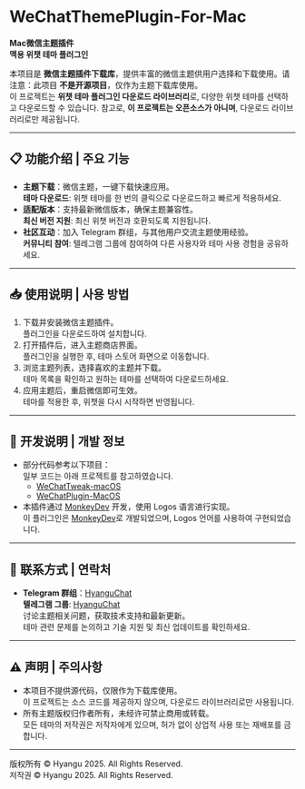 # WeChatThemePlugin-For-Mac

**Mac微信主题插件**  
**맥용 위챗 테마 플러그인**

本项目是 **微信主题插件下载库**，提供丰富的微信主题供用户选择和下载使用。请注意：此项目 **不是开源项目**，仅作为主题下载库使用。  
이 프로젝트는 **위챗 테마 플러그인 다운로드 라이브러리**로, 다양한 위챗 테마를 선택하고 다운로드할 수 있습니다. 참고로, **이 프로젝트는 오픈소스가 아니며**, 다운로드 라이브러리로만 제공됩니다.

---

## 📋 功能介绍 | 주요 기능

- **主题下载**：微信主题，一键下载快速应用。  
  **테마 다운로드**: 위챗 테마를 한 번의 클릭으로 다운로드하고 빠르게 적용하세요.
- **适配版本**：支持最新微信版本，确保主题兼容性。  
  **최신 버전 지원**: 최신 위챗 버전과 호환되도록 지원됩니다.
- **社区互动**：加入 Telegram 群组，与其他用户交流主题使用经验。  
  **커뮤니티 참여**: 텔레그램 그룹에 참여하여 다른 사용자와 테마 사용 경험을 공유하세요.

---

## 📥 使用说明 | 사용 방법

1. 下载并安装微信主题插件。  
   플러그인을 다운로드하여 설치합니다.  
2. 打开插件后，进入主题商店界面。  
   플러그인을 실행한 후, 테마 스토어 화면으로 이동합니다.  
3. 浏览主题列表，选择喜欢的主题并下载。  
   테마 목록을 확인하고 원하는 테마를 선택하여 다운로드하세요.  
4. 应用主题后，重启微信即可生效。  
   테마를 적용한 후, 위챗을 다시 시작하면 반영됩니다.  

---

## 🔧 开发说明 | 개발 정보

- 部分代码参考以下项目：  
  일부 코드는 아래 프로젝트를 참고하였습니다.  
  - [WeChatTweak-macOS](https://github.com/sunnyyoung/WeChatTweak-macOS)  
  - [WeChatPlugin-MacOS](https://github.com/TKkk-iOSer/WeChatPlugin-MacOS)  
- 本插件通过 [MonkeyDev](https://github.com/AloneMonkey/MonkeyDev) 开发，使用 Logos 语言进行实现。  
  이 플러그인은 [MonkeyDev](https://github.com/AloneMonkey/MonkeyDev)로 개발되었으며, Logos 언어를 사용하여 구현되었습니다.

---

## 🔗 联系方式 | 연락처

- **Telegram 群组**：[HyanguChat](https://t.me/HyanguChat)  
  **텔레그램 그룹**: [HyanguChat](https://t.me/HyanguChat)  
  讨论主题相关问题，获取技术支持和最新更新。  
  테마 관련 문제를 논의하고 기술 지원 및 최신 업데이트를 확인하세요.

---

## ⚠️ 声明 | 주의사항

- 本项目不提供源代码，仅限作为下载库使用。  
  이 프로젝트는 소스 코드를 제공하지 않으며, 다운로드 라이브러리로만 사용됩니다.  
- 所有主题版权归作者所有，未经许可禁止商用或转载。  
  모든 테마의 저작권은 저작자에게 있으며, 허가 없이 상업적 사용 또는 재배포를 금합니다.

---

版权所有 © Hyangu 2025. All Rights Reserved.  
저작권 © Hyangu 2025. All Rights Reserved.
